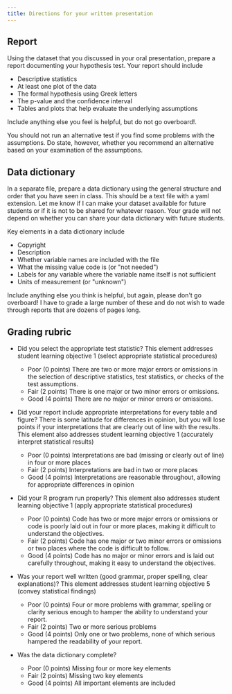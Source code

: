 ```yaml
---
title: Directions for your written presentation
---
```


## Report

Using the dataset that you discussed in your oral presentation, prepare a report documenting your hypothesis test. Your report should include

-   Descriptive statistics
-   At least one plot of the data
-   The formal hypothesis using Greek letters
-   The p-value and the confidence interval
-   Tables and plots that help evaluate the underlying assumptions


Include anything else you feel is helpful, but do not go overboard!.

You should not run an alternative test if you find some problems with the assumptions. Do state, however, whether you recommend an alternative based on your examination of the assumptions.

## Data dictionary

In a separate file, prepare a data dictionary using the general structure and order that you have seen in class. This should be a text file with a yaml extension. Let me know if I can make your dataset available for future students or if it is not to be shared for whatever reason. Your grade will not depend on whether you can share your data dictionary with future students.

Key elements in a data dictionary include

-   Copyright
-   Description
-   Whether variable names are included with the file
-   What the missing value code is (or "not needed")
-   Labels for any variable where the variable name itself is not sufficient
-   Units of measurement (or "unknown")

Include anything else you think is helpful, but again, please don't go overboard! I have to grade a large number of these and do not wish to wade through reports that are dozens of pages long.

## Grading rubric

-   Did you select the appropriate test statistic? This element addresses student learning objective 1 (select appropriate statistical procedures)
    -   Poor (0 points) There are two or more major errors or omissions in the selection of descriptive statistics, test statistics, or checks of the test assumptions.
    -   Fair (2 points) There is one major or two minor errors or omissions.
    -   Good (4 points) There are no major or minor errors or omissions.

-   Did your report include appropriate interpretations for every table and figure? There is some latitude for differences in opinion, but you will lose points if your interpretations that are clearly out of line with the results. This element also addresses student learning objective 1 (accurately interpret statistical results)
    -   Poor (0 points) Interpretations are bad (missing or clearly out of line) in four or more places
    -   Fair (2 points) Interpretations are bad in two or more places
    -   Good (4 points) Interpretations are reasonable throughout, allowing for appropriate differences in opinion
    
-   Did your R program run properly? This element also addresses student learning objective 1 (apply appropriate statistical procedures)
    -   Poor (0 points) Code has two or more major errors or omissions or code is poorly laid out in four or more places, making it difficult to understand the objectives.
    -   Fair (2 points) Code has one major or two minor errors or omissions or two places where the code is difficult to follow.
    -   Good (4 points) Code has no major or minor errors and is laid out carefully throughout, making it easy to understand the objectives.

-   Was your report well written (good grammar, proper spelling, clear explanations)? This element addresses student learning objective 5 (convey statistical findings)
    -   Poor (0 points) Four or more problems with grammar, spelling or clarity serious enough to hamper the ability to understand your report.
    -   Fair (2 points) Two or more serious problems
    -   Good (4 points) Only one or two problems, none of which serious hampered the readability of your report.

-   Was the data dictionary complete?
    -   Poor (0 points) Missing four or more key elements
    -   Fair (2 points) Missing two key elements
    -   Good (4 points) All important elements are included
